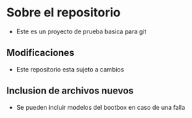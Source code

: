 # Sobre el repositorio
* Este es un proyecto de prueba basica para git



## Modificaciones
* Este repositorio esta sujeto a cambios


## Inclusion de archivos nuevos
* Se pueden incluir modelos del bootbox en caso de una falla
